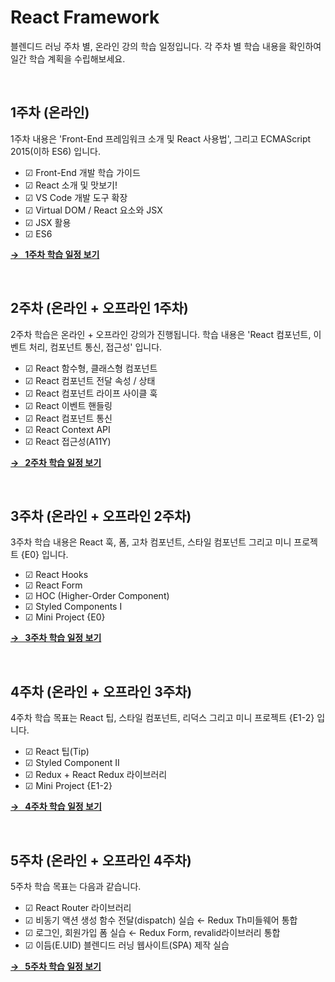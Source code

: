 # React Framework 

블렌디드 러닝 주차 별, 온라인 강의 학습 일정입니다.
각 주차 별 학습 내용을 확인하여 일간 학습 계획을 수립해보세요.

<br>

## 1주차 (온라인)

1주차 내용은 'Front-End 프레임워크 소개 및 React 사용법', 
그리고 ECMAScript 2015(이하 ES6) 입니다.

- ☑︎ Front-End 개발 학습 가이드
- ☑︎ React 소개 및 맛보기!
- ☑︎ VS Code 개발 도구 확장
- ☑︎ Virtual DOM / React 요소와 JSX
- ☑︎ JSX 활용
- ☑︎ ES6

**[→ &nbsp; 1주차 학습 일정 보기](./WEEK01.md)**

<br>

## 2주차 (온라인 + 오프라인 1주차)

2주차 학습은 온라인 + 오프라인 강의가 진행됩니다.
학습 내용은 'React 컴포넌트, 이벤트 처리, 컴포넌트 통신, 접근성' 입니다.

- ☑︎ React 함수형, 클래스형 컴포넌트
- ☑︎ React 컴포넌트 전달 속성 / 상태
- ☑︎ React 컴포넌트 라이프 사이클 훅
- ☑︎ React 이벤트 핸들링
- ☑︎ React 컴포넌트 통신
- ☑︎ React Context API
- ☑︎ React 접근성(A11Y)

**[→ &nbsp; 2주차 학습 일정 보기](./WEEK02.md)**

<br>

## 3주차 (온라인 + 오프라인 2주차)

3주차 학습 내용은 React 훅, 폼, 고차 컴포넌트, 스타일 컴포넌트 그리고 미니 프로젝트 {E0} 입니다.

- ☑︎ React Hooks
- ☑︎ React Form
- ☑︎ HOC (Higher-Order Component)
- ☑︎ Styled Components I
- ☑︎ Mini Project {E0}

**[→ &nbsp; 3주차 학습 일정 보기](./WEEK03.md)**

<br>

## 4주차 (온라인 + 오프라인 3주차)

4주차 학습 목표는 React 팁, 스타일 컴포넌트, 리덕스 그리고 미니 프로젝트 {E1-2} 입니다. 

- ☑︎ React 팁(Tip)
- ☑︎ Styled Component II
- ☑︎ Redux + React Redux 라이브러리
- ☑︎ Mini Project {E1-2}

**[→ &nbsp; 4주차 학습 일정 보기](./WEEK04.md)**

<br>

## 5주차 (온라인 + 오프라인 4주차)

5주차 학습 목표는 다음과 같습니다.

- ☑︎ React Router 라이브러리
- ☑︎ 비동기 액션 생성 함수 전달(dispatch) 실습 ← Redux Th미들웨어 통합
- ☑︎ 로그인, 회원가입 폼 실습 ← Redux Form, revalid라이브러리 통합
- ☑︎ 이듬(E.UID) 블렌디드 러닝 웹사이트(SPA) 제작 실습

**[→ &nbsp; 5주차 학습 일정 보기](./WEEK05.md)**